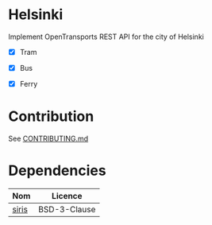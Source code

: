 # Helsinki
Implement OpenTransports REST API for the city of Helsinki

- [x] Tram
- [x] Bus
- [x] Ferry


# Contribution
See [CONTRIBUTING.md](https://github.com/OpenTransports/Helsinki/blob/master/CONTRIBUTING.md)


# Dependencies
| Nom | Licence |
|-----|---------|
| [siris](https://github.com/go-siris/siris) | BSD-3-Clause |
